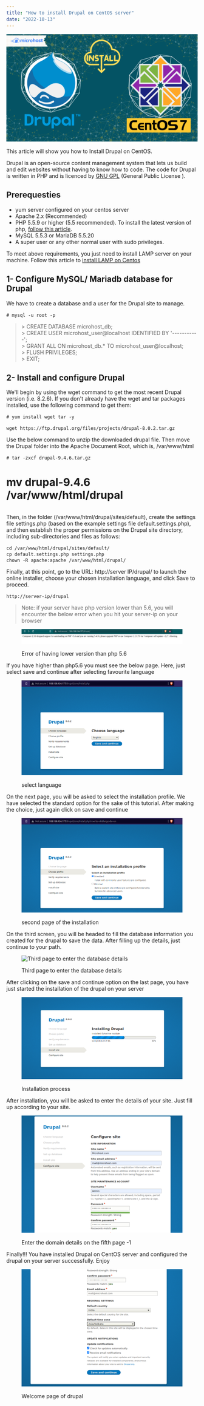 ```yaml
---
title: "How to install Drupal on CentOS server"
date: "2022-10-13"
---
```


![How to install drupal on centos.png](images/How-to-install-drupal-on-centos-1024x576.png)

This article will show you how to Install Drupal on CentOS.

Drupal is an open-source content management system that lets us build and edit websites without having to know how to code. The code for Drupal is written in PHP and is licenced by [GNU GPL](https://en.wikipedia.org/wiki/GNU_General_Public_License) (General Public License ).

## Prerequesties

- yum server configured on your centos server
- Apache 2.x (Recommended)
- PHP 5.5.9 or higher (5.5 recommended). To install the latest version of php, [follow this article](https://utho.com/docs/tutorial/how-to-install-latest-versions-of-php-on-centos/).
- MySQL 5.5.3 or MariaDB 5.5.20
- A super user or any other normal user with sudo privileges.

To meet above requirements, you just need to install LAMP server on your machine. Follow this article to [install LAMP on Centos](https://utho.com/docs/tutorial/installation-of-lamp-stack-on-centos-7/)

## 1- Configure MySQL/ Mariadb database for Drupal

We have to create a database and a user for the Drupal site to manage.

```
# mysql -u root -p 
```

> \> CREATE DATABASE microhost\_db;  
> \> CREATE USER microhost\_user@localhost IDENTIFIED BY '\-----------';  
> \> GRANT ALL ON microhost\_db.\* TO microhost\_user@localhost;  
> \> FLUSH PRIVILEGES;  
> \> EXIT;

## 2- Install and configure Drupal

We'll begin by using the wget command to get the most recent Drupal version (i.e. 8.2.6). If you don't already have the wget and tar packages installed, use the following command to get them:

```
# yum install wget tar -y 
```

```
wget https://ftp.drupal.org/files/projects/drupal-8.0.2.tar.gz
```
Use the below command to unzip the downloaded drupal file. Then move the Drupal folder into the Apache Document Root, which is, /var/www/html

```
# tar -zxcf drupal-9.4.6.tar.gz  
```
# mv drupal-9.4.6 /var/www/html/drupal 
```

```

Then, in the folder (/var/www/html/drupal/sites/default), create the settings file settings.php (based on the example settings file default.settings.php), and then establish the proper permissions on the Drupal site directory, including sub-directories and files as follows:

```
cd /var/www/html/drupal/sites/default/
cp default.settings.php settings.php
chown -R apache:apache /var/www/html/drupal/
```
Finally, at this point, go to the URL: http://server IP/drupal/ to launch the online installer, choose your chosen installation language, and click Save to proceed.

```
http://server-ip/drupal 
```

> Note: if your server have php version lower than 5.6, you will encounter the below error when you hit your server-ip on your browser  

<figure>

![Error of having lower version than php 5.6](images/image-364-1024x94.png)

<figcaption>

Error of having lower version than php 5.6

</figcaption>

</figure>

If you have higher than php5.6 you must see the below page. Here, just select save and continue after selecting favourite language

<figure>

![select language to Install Drupal on CentOS ](images/image-365.png)

<figcaption>

select language

</figcaption>

</figure>

On the next page, you will be asked to select the installation profile. We have selected the standard option for the sake of this tutorial. After making the choice, just again click on save and continue

<figure>

![second page of the installation](images/image-366.png)

<figcaption>

second page of the installation

</figcaption>

</figure>

On the third screen, you will be headed to fill the database information you created for the drupal to save the data. After filling up the details, just continue to your path.

<figure>

![Third page to enter the database details
](images/image-367.png)

<figcaption>

Third page to enter the database details

</figcaption>

</figure>

After clicking on the save and continue option on the last page, you have just started the installation of the drupal on your server

<figure>

![Installation process](images/image-368.png)

<figcaption>

Installation process

</figcaption>

</figure>

After installation, you will be asked to enter the details of your site. Just fill up according to your site.

<figure>

![Enter the domain details on the fifth page 1](images/image-369.png)

<figcaption>

Enter the domain details on the fifth page -1

</figcaption>

</figure>

Finally!!! You have installed Drupal on CentOS server and configured the drupal on your server successfully. Enjoy

<figure>

![Welcome page of drupal](images/image-370.png)

<figcaption>

Welcome page of drupal

</figcaption>

</figure>
